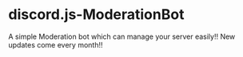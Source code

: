 # discord.js-ModerationBot
A simple Moderation bot which can manage your server easily!! New updates come every month!!
